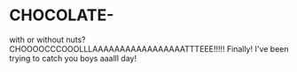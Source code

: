 # CHOCOLATE-
with or without nuts?
CHOOOOCCCOOOLLLAAAAAAAAAAAAAAAAATTTEEE!!!!!
Finally!  I've been trying to catch you boys aaalll day!
